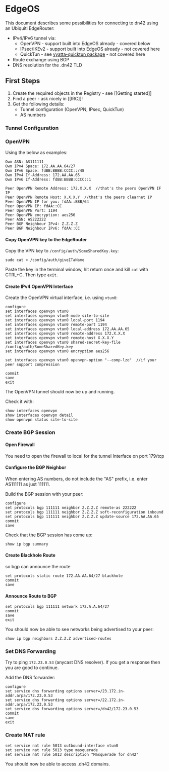 # EdgeOS  

This document describes some possibilities for connecting to dn42 using an Ubiquiti EdgeRouter:

* IPv4/IPv6 tunnel via:
    * OpenVPN - support built into EdgeOS already - covered below
    * IPsec/IKEv2 - support built into EdgeOS already - not covered here
    * QuickTun - see [vyatta-quicktun package](https://github.com/neilalexander/vyatta-quicktun) - not covered here
* Route exchange using BGP
* DNS resolution for the .dn42 TLD

## First Steps

1. Create the required objects in the Registry - see [[Getting started]] 
2. Find a peer - ask nicely in [[IRC]]!
3. Get the following details:
    * Tunnel configuration (OpenVPN, IPsec, QuickTun)
    * AS numbers 

### Tunnel Configuration

### OpenVPN 

Using the below as examples:

    Own ASN: AS111111  
    Own IPv4 Space: 172.AA.AA.64/27  
    Own IPv6 Space: fdBB:BBBB:CCCC::/48  
    Own IPv4 If-Address: 172.AA.AA.65  
    Own IPv6 If-Address: fdBB:BBBB:CCCC::1   

    Peer OpenVPN Remote Address: 172.X.X.X  //that's the peers OpenVPN IF IP  
    Peer OpenVPN Remote Host: X.X.X.Y  //that's the peers clearnet IP  
    Peer OpenVPN IP for you: fdAA::BBB/64  
    Peer OpenVPN IP: fdAA::CC  
    Peer OpenVPN Port: 1194  
    Peer OpenVPN encryption: aes256  
    Peer ASN: AS222222  
    Peer BGP Neighbour IPv4: Z.Z.Z.Z  
    Peer BGP Neighbour IPv6: fdAA::CC  

#### Copy OpenVPN key to the EdgeRouter  

Copy the VPN key to `/config/auth/SomeSharedKey.key`:
 
    sudo cat > /config/auth/giveITaName

Paste the key in the terminal window, hit return once and kill `cat` with CTRL+C. Then type `exit`.

####  Create IPv4 OpenVPN Interface

Create the OpenVPN virtual interface, i.e. using `vtun0`:

    configure  
    set interfaces openvpn vtun0  
    set interfaces openvpn vtun0 mode site-to-site  
    set interfaces openvpn vtun0 local-port 1194   
    set interfaces openvpn vtun0 remote-port 1194  
    set interfaces openvpn vtun0 local-address 172.AA.AA.65  
    set interfaces openvpn vtun0 remote-address 172.X.X.X  
    set interfaces openvpn vtun0 remote-host X.X.X.Y   
    set interfaces openvpn vtun0 shared-secret-key-file /config/auth/SomeSharedKey.key    
    set interfaces openvpn vtun0 encryption aes256  

    set interfaces openvpn vtun0 openvpn-option "--comp-lzo"  //if your peer support compression  

    commit   
    save  
    exit  

The OpenVPN tunnel should now be up and running.

Check it with:  

    show interfaces openvpn    
    show interfaces openvpn detail  
    show openvpn status site-to-site  

### Create BGP Session

#### Open Firewall

You need to open the firewall to local for the tunnel Interface on port 179/tcp

#### Configure the BGP Neighbor

When entering AS numbers, do not include the "AS" prefix, i.e. enter AS111111 as just 111111.

Build the BGP session with your peer:

    configure  
    set protocols bgp 111111 neighbor Z.Z.Z.Z remote-as 222222  
    set protocols bgp 111111 neighbor Z.Z.Z.Z soft-reconfiguration inbound  
    set protocols bgp 111111 neighbor Z.Z.Z.Z update-source 172.AA.AA.65  
    commit
    save

Check that the BGP session has come up:

    show ip bgp summary  

#### Create Blackhole Route

so bgp can announce the route  

    set protocols static route 172.AA.AA.64/27 blackhole  
    commit  
    save  

#### Announce Route to BGP
  
    set protocols bgp 111111 network 172.A.A.64/27  
    commit  
    save  
    exit  

You should now be able to see networks being advertised to your peer: 

    show ip bgp neighbors Z.Z.Z.Z advertised-routes  

### Set DNS Forwarding

Try to ping `172.23.0.53` (anycast DNS resolver). If you get a response then you are good to continue. 

Add the DNS forwarder: 

    configure
    set service dns forwarding options server=/23.172.in-addr.arpa/172.23.0.53  
    set service dns forwarding options server=/22.172.in-addr.arpa/172.23.0.53  
    set service dns forwarding options server=/dn42/172.23.0.53  
    commit
    save
    exit

### Create NAT rule

    set service nat rule 5013 outbound-interface vtun0
    set service nat rule 5013 type masquerade
    set service nat rule 5013 description "Masquerade for dn42"

You should now be able to access .dn42 domains. 
